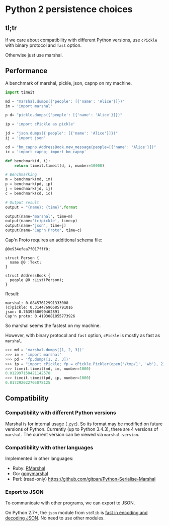Python 2 persistence choices
===========================

tl;tr
------

If we care about compatibility with different Python versions,
use `cPickle` with binary protocol and `fast` option.

Otherwise just use marshal.

Performance
-------------

A benchmark of marshal, pickle, json, capnp on my machine.

```python
import timeit

md = "marshal.dumps({'people': [{'name': 'Alice'}]})"
im = 'import marshal'

p d= "pickle.dumps({'people': [{'name': 'Alice'}]})"

ip = 'import cPickle as pickle'

jd = "json.dumps({'people': [{'name': 'Alice'}]})"
ij = 'import json'

cd = "bm_capnp.AddressBook.new_message(people=[{'name': 'Alice'}])"
ic = 'import capnp; import bm_capnp'

def benchmark(d, i):
    return timeit.timeit(d, i, number=10000)

# Benchmarking
m = benchmark(md, im)
p = benchmark(pd, ip)
j = benchmark(jd, ij)
c = benchmark(cd, ic)

# Output result
output = "{name}: {time}".format

output(name='marshal', time=m)
output(name='(c)pickle', time=p)
output(name='json', time=j)
output(name="Cap'n Proto", time=c)
```

Cap'n Proto requires an additional schema file:

```capnp
@0x934efea7f017fff0;

struct Person {
  name @0 :Text;
}

struct AddressBook {
  people @0 :List(Person);
}
```

Result:

```
marshal: 0.08457612991333008
(c)pickle: 0.31447696685791016
json: 0.7639560699462891
Cap'n proto: 0.4193081855773926
```

So marshal seems the fastest on my machine.

However, with binary protocol and `fast` option,
`cPickle` is mostly as fast as `marshal`.

```python
>>> md = 'marshal.dumps([1, 2, 3])'
>>> im = 'import marshal'
>>> pd = 'fp.dump([1, 2, 3])'
>>> ip = "import cPickle; fp = cPickle.Pickler(open('/tmp/1', 'wb'), 2); fp.fast = 1"
>>> timeit.timeit(md, im, number=1000)
0.012997150421142578
>>> timeit.timeit(pd, ip, number=1000)
0.017292022705078125
```

Compatibility
--------------

### Compatibility with different Python versions

Marshal is for internal usage (`.pyc`).
So its format may be modified on future versions of Python.
Currently (up to Python 3.4.3), there are 4 versions of `marshal`.
The current version can be viewed via `marshal.version`.

### Compatibility with other languages

Implemented in other languages:

- Ruby: [RMarshal](http://github.com/daeken/RMarshal)
- Go: [gopymarshal](https://github.com/hambster/gopymarshal)
- Perl: (read-only) https://github.com/gitpan/Python-Serialise-Marshal

### Export to JSON

To communicate with other programs,
we can export to JSON.

On Python 2.7+, the `json` module from `stdlib`
is [fast in encoding and decoding JSON][fast_json].
No need to use other modules.

[fast_json]: http://stackoverflow.com/a/15440843

